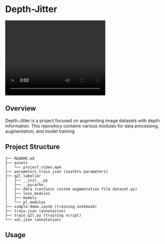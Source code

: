 # Depth-Jitter

<video width="320" height="240" controls>
  <source src="/Users/mdsazidurrahman/Depth-Jitter/assets/project_video.mp4" type="video/mp4">
  Your browser does not support the video tag.
</video>

## Overview

Depth-Jitter is a project focused on augmenting image datasets with depth information. This repository contains various modules for data processing, augmentation, and model training.

## Project Structure

```
├── README.md
├── assets
│   └── project_video.mp4
├── parameters_train.json (seathru parameters)
├── q2l_labeller
│   ├── __init__.py
│   ├── __pycache__
│   ├── data (contains custom augmentation file dataset.py)
│   ├── loss_modules
│   ├── models
│   └── pl_modules
├── simple-demo.ipynb (training notebook)
├── train.json (annotaiton)
├── train_q2l.py (training script)
└── val.json (annotation)
```
## Usage